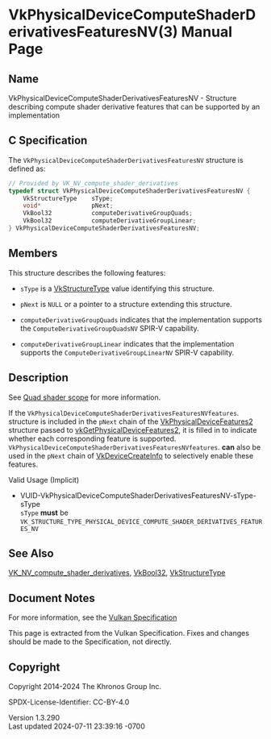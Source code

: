 # VkPhysicalDeviceComputeShaderDerivativesFeaturesNV(3) Manual Page

## Name

VkPhysicalDeviceComputeShaderDerivativesFeaturesNV - Structure
describing compute shader derivative features that can be supported by
an implementation



## <a href="#_c_specification" class="anchor"></a>C Specification

The `VkPhysicalDeviceComputeShaderDerivativesFeaturesNV` structure is
defined as:

``` c
// Provided by VK_NV_compute_shader_derivatives
typedef struct VkPhysicalDeviceComputeShaderDerivativesFeaturesNV {
    VkStructureType    sType;
    void*              pNext;
    VkBool32           computeDerivativeGroupQuads;
    VkBool32           computeDerivativeGroupLinear;
} VkPhysicalDeviceComputeShaderDerivativesFeaturesNV;
```

## <a href="#_members" class="anchor"></a>Members

This structure describes the following features:

- `sType` is a [VkStructureType](https://registry.khronos.org/vulkan/specs/1.3-extensions/man/html/VkStructureType.html) value identifying
  this structure.

- `pNext` is `NULL` or a pointer to a structure extending this
  structure.

- <span id="features-computeDerivativeGroupQuads"></span>
  `computeDerivativeGroupQuads` indicates that the implementation
  supports the `ComputeDerivativeGroupQuadsNV` SPIR-V capability.

- <span id="features-computeDerivativeGroupLinear"></span>
  `computeDerivativeGroupLinear` indicates that the implementation
  supports the `ComputeDerivativeGroupLinearNV` SPIR-V capability.

## <a href="#_description" class="anchor"></a>Description

See <a
href="https://registry.khronos.org/vulkan/specs/1.3-extensions/html/vkspec.html#shaders-scope-quad"
target="_blank" rel="noopener">Quad shader scope</a> for more
information.

If the `VkPhysicalDeviceComputeShaderDerivativesFeaturesNVfeatures`.
structure is included in the `pNext` chain of the
[VkPhysicalDeviceFeatures2](https://registry.khronos.org/vulkan/specs/1.3-extensions/man/html/VkPhysicalDeviceFeatures2.html) structure
passed to
[vkGetPhysicalDeviceFeatures2](https://registry.khronos.org/vulkan/specs/1.3-extensions/man/html/vkGetPhysicalDeviceFeatures2.html), it is
filled in to indicate whether each corresponding feature is supported.
`VkPhysicalDeviceComputeShaderDerivativesFeaturesNVfeatures`. **can**
also be used in the `pNext` chain of
[VkDeviceCreateInfo](https://registry.khronos.org/vulkan/specs/1.3-extensions/man/html/VkDeviceCreateInfo.html) to selectively enable
these features.

Valid Usage (Implicit)

- <a
  href="#VUID-VkPhysicalDeviceComputeShaderDerivativesFeaturesNV-sType-sType"
  id="VUID-VkPhysicalDeviceComputeShaderDerivativesFeaturesNV-sType-sType"></a>
  VUID-VkPhysicalDeviceComputeShaderDerivativesFeaturesNV-sType-sType  
  `sType` **must** be
  `VK_STRUCTURE_TYPE_PHYSICAL_DEVICE_COMPUTE_SHADER_DERIVATIVES_FEATURES_NV`

## <a href="#_see_also" class="anchor"></a>See Also

[VK_NV_compute_shader_derivatives](https://registry.khronos.org/vulkan/specs/1.3-extensions/man/html/VK_NV_compute_shader_derivatives.html),
[VkBool32](https://registry.khronos.org/vulkan/specs/1.3-extensions/man/html/VkBool32.html), [VkStructureType](https://registry.khronos.org/vulkan/specs/1.3-extensions/man/html/VkStructureType.html)

## <a href="#_document_notes" class="anchor"></a>Document Notes

For more information, see the <a
href="https://registry.khronos.org/vulkan/specs/1.3-extensions/html/vkspec.html#VkPhysicalDeviceComputeShaderDerivativesFeaturesNV"
target="_blank" rel="noopener">Vulkan Specification</a>

This page is extracted from the Vulkan Specification. Fixes and changes
should be made to the Specification, not directly.

## <a href="#_copyright" class="anchor"></a>Copyright

Copyright 2014-2024 The Khronos Group Inc.

SPDX-License-Identifier: CC-BY-4.0

Version 1.3.290  
Last updated 2024-07-11 23:39:16 -0700
